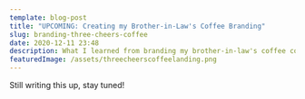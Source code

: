 ```yaml
---
template: blog-post
title: "UPCOMING: Creating my Brother-in-Law's Coffee Branding"
slug: branding-three-cheers-coffee
date: 2020-12-11 23:48
description: What I learned from branding my brother-in-law's coffee company.
featuredImage: /assets/threecheerscoffeelanding.png
---
```

Still writing this up, stay tuned!